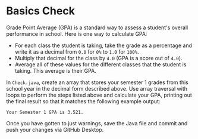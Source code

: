 # Basics Check

Grade Point Average (GPA) is a standard way to assess a student's overall performance in school. Here is one way to calculate GPA:
- For each class the student is taking, take the grade as a percentage and write it as a decimal from `0.0` for `0%` to `1.0` for `100%`.
- Multiply that decimal for the class by `4.0` (GPA is a score out of `4.0`).
- Average all of these values for the different classes that the student is taking. This average is their GPA.

In `Check.java`, create an array that stores your semester 1 grades from this school year in the decimal form described above. Use array traversal with loops to perform the steps listed above and calculate your GPA, printing out the final result so that it matches the following example output:

```
Your Semester 1 GPA is 3.521.
```

Once you have gotten to just warnings, save the Java file and commit and push your changes via GitHub Desktop.
